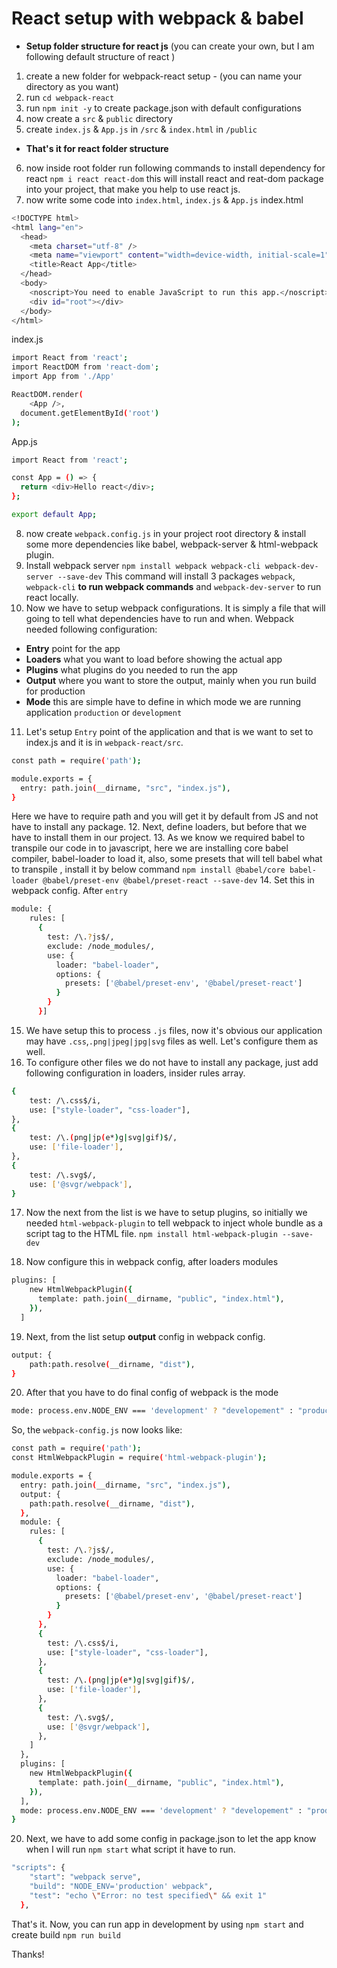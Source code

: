 # React setup with webpack & babel
- **Setup folder structure for react js** (you can create your own, but I am following default structure of react )
1.  create a new folder for webpack-react setup - (you can name your directory as you want)
2.  run `cd webpack-react`
3.  run `npm init -y` to create package.json with default configurations
4.  now create a `src` & `public` directory
5.  create `index.js` & `App.js` in `/src` & `index.html` in `/public`
- **That's it for react folder structure**
6.  now inside root folder run following commands to install dependency for react
`npm i react react-dom`
this will install react and reat-dom package into your project, that make you help to use react js.
7.  now write some code into `index.html`, `index.js` & `App.js`
index.html
```bash
<!DOCTYPE html>
<html lang="en">
  <head>
    <meta charset="utf-8" />
    <meta name="viewport" content="width=device-width, initial-scale=1" />
    <title>React App</title>
  </head>
  <body>
    <noscript>You need to enable JavaScript to run this app.</noscript>
    <div id="root"></div>
  </body>
</html>
```
index.js
```bash
import React from 'react';
import ReactDOM from 'react-dom';
import App from './App'

ReactDOM.render(
    <App />,
  document.getElementById('root')
);
```
App.js
```bash
import React from 'react';

const App = () => {
  return <div>Hello react</div>;
};

export default App;

```
8.  now create `webpack.config.js` in your project root directory & install some more dependencies like babel, webpack-server & html-webpack plugin.
9.  Install webpack server
`npm install webpack webpack-cli webpack-dev-server --save-dev`
This command will install 3 packages `webpack`, `webpack-cli` **to run webpack commands** and `webpack-dev-server` to run react locally.
10. Now we have to setup webpack configurations. It is simply a file that will going to tell what dependencies have to run and when. Webpack needed following configuration:
-   **Entry** point for the app
-   **Loaders** what you want to load before showing the actual app
-   **Plugins** what plugins do you needed to run the app
-   **Output** where you want to store the output, mainly when you run build for production
-   **Mode** this are simple have to define in which mode we are running application `production` or `development`
11. Let's setup `Entry` point of the application and that is we want to set to index.js and it is in `webpack-react/src`.
```bash
const path = require('path');

module.exports = {
  entry: path.join(__dirname, "src", "index.js"),
}
```
Here we have to require path and you will get it by default from JS and not have to install any package.
12. Next, define loaders, but before that we have to install them in our project.
13. As we know we required babel to transpile our code in to javascript, here we are installing core babel compiler, babel-loader to load it, also, some presets that will tell babel what to transpile , install it by below command
`npm install @babel/core babel-loader @babel/preset-env @babel/preset-react --save-dev`
14. Set this in webpack config. After `entry`
```bash
module: {
    rules: [
      {
        test: /\.?js$/,
        exclude: /node_modules/,
        use: {
          loader: "babel-loader",
          options: {
            presets: ['@babel/preset-env', '@babel/preset-react']
          }
        }
      }]
```
15. We have setup this to process `.js` files, now it's obvious our application may have `.css`,`.png|jpeg|jpg|svg` files as well. Let's configure them as well.
16. To configure other files we do not have to install any package, just add following configuration in loaders, insider rules array.
```bash
{
    test: /\.css$/i,
    use: ["style-loader", "css-loader"],
},
{
    test: /\.(png|jp(e*)g|svg|gif)$/,
    use: ['file-loader'],
},
{
    test: /\.svg$/,
    use: ['@svgr/webpack'],
}
```
17. Now the next from the list is we have to setup plugins, so initially we needed `html-webpack-plugin` to tell webpack to inject whole bundle as a script tag to the HTML file.
`npm install html-webpack-plugin --save-dev`

18. Now configure this in webpack config, after loaders modules
```bash
plugins: [
    new HtmlWebpackPlugin({
      template: path.join(__dirname, "public", "index.html"),
    }),
  ]
```
19. Next, from the list setup **output** config in webpack config.
```bash
output: {
    path:path.resolve(__dirname, "dist"),
}
```
20. After that you have to do final config of webpack is the mode
```bash
mode: process.env.NODE_ENV === 'development' ? "developement" : "production",
```
So, the `webpack-config.js` now looks like:
```bash
const path = require('path');
const HtmlWebpackPlugin = require('html-webpack-plugin');

module.exports = {
  entry: path.join(__dirname, "src", "index.js"),
  output: {
    path:path.resolve(__dirname, "dist"),
  },
  module: {
    rules: [
      {
        test: /\.?js$/,
        exclude: /node_modules/,
        use: {
          loader: "babel-loader",
          options: {
            presets: ['@babel/preset-env', '@babel/preset-react']
          }
        }
      },
      {
        test: /\.css$/i,
        use: ["style-loader", "css-loader"],
      },
      {
        test: /\.(png|jp(e*)g|svg|gif)$/,
        use: ['file-loader'],
      },
      {
        test: /\.svg$/,
        use: ['@svgr/webpack'],
      },
    ]
  },
  plugins: [
    new HtmlWebpackPlugin({
      template: path.join(__dirname, "public", "index.html"),
    }),
  ],
  mode: process.env.NODE_ENV === 'development' ? "developement" : "production",
}
```
20. Next, we have to add some config in package.json to let the app know when I will run `npm start` what script it have to run.
```bash
"scripts": {
    "start": "webpack serve",
    "build": "NODE_ENV='production' webpack",
    "test": "echo \"Error: no test specified\" && exit 1"
  },
```
That's it.
Now, you can run app in development by using 
`npm start`
and create build
`npm run build`

Thanks!
